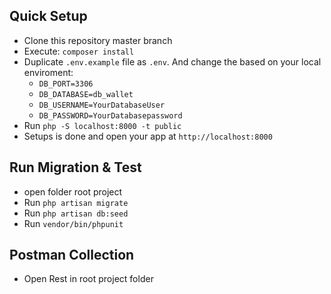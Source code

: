 ## Quick Setup

- Clone this repository master branch
- Execute: `composer install`
- Duplicate `.env.example` file as `.env`. And change the based on your local enviroment:
  - `DB_PORT=3306`
  - `DB_DATABASE=db_wallet`
  - `DB_USERNAME=YourDatabaseUser`
  - `DB_PASSWORD=YourDatabasepassword`
- Run `php -S localhost:8000 -t public`
- Setups is done and open your app at `http://localhost:8000`

## Run Migration & Test

- open folder root project
- Run `php artisan migrate`
- Run `php artisan db:seed`
- Run `vendor/bin/phpunit`

## Postman Collection
- Open Rest in root project folder